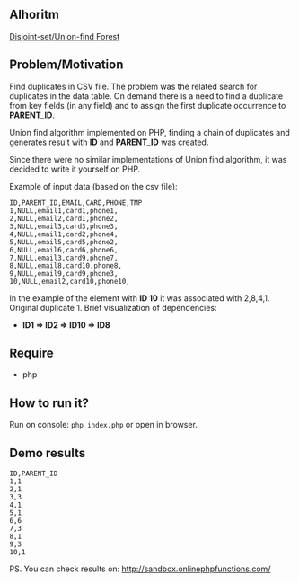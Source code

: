 Alhoritm
--
[Disjoint-set/Union-find Forest](https://en.wikipedia.org/wiki/Disjoint-set_data_structure)

Problem/Motivation
--
Find duplicates in CSV file. The problem was the related search for duplicates in the data table. On demand there is a need to find a duplicate from key fields (in any field) and to assign the first duplicate occurrence to **PARENT_ID**.

Union find algorithm implemented on PHP, finding a chain of duplicates and generates result with **ID** and **PARENT_ID** was created.

Since there were no similar implementations of Union find algorithm, it was decided to write it yourself on PHP.

Example of input data (based on the csv file):
```
ID,PARENT_ID,EMAIL,CARD,PHONE,TMP
1,NULL,email1,card1,phone1,
2,NULL,email2,card1,phone2,
3,NULL,email3,card3,phone3,
4,NULL,email1,card2,phone4,
5,NULL,email5,card5,phone2,
6,NULL,email6,card6,phone6,
7,NULL,email3,card9,phone7,
8,NULL,email8,card10,phone8,
9,NULL,email9,card9,phone3,
10,NULL,email2,card10,phone10,
```

In the example of the element with **ID 10** it was associated with 2,8,4,1. Original duplicate 1. Brief visualization of dependencies:
- **ID1 => ID2 => ID10 => ID8**


Require
--
- php

How to run it?
--
Run on console: ``php index.php`` or open in browser.

Demo results
--
```
ID,PARENT_ID
1,1
2,1
3,3
4,1
5,1
6,6
7,3
8,1
9,3
10,1
```
PS. You can check results on: http://sandbox.onlinephpfunctions.com/
